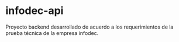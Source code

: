 # infodec-api
Proyecto backend desarrollado de acuerdo a los requerimientos de la prueba técnica de la empresa infodec.
